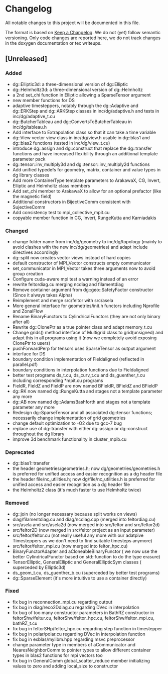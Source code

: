 # Changelog
All notable changes to this project will be documented in this file.

The format is based on [Keep a Changelog](https://keepachangelog.com/en/1.0.0/).
We do not (yet) follow semantic versioning.
Only code changes are reported here, we do not track changes in the
doxygen documentation or tex writeups.

## [Unreleased]
### Added
- dg::Elliptic3d: a three-dimensional version of dg::Elliptic
- dg::Helmholtz3d: a three-dimensional version of dg::Helmholtz
- a 2nd set\_chi function in Elliptic allowing a SparseTensor argument
- new member functions for DS
- adaptive timesteppers, notably through the dg::Adaptive and dg::ERKStep and dg::ARKStep classes in inc/dg/adaptive.h and tests in inc/dg/adaptive\_t.cu
- dg::ButcherTableau and dg::ConvertsToButcherTableau in inc/dg/tableau.h
- Add interface to Extrapolation class so that it can take a time variable
- dg::View vector view class in inc/dg/view.h usable in dg::blas1 and dg::blas2 functions (tested in inc/dg/view\_t.cu)
- introduce dg::assign and dg::construct that replace the dg::transfer functions and have increased flexibility through an additional template parameter pack
- dg::tensor::inv\_multiply3d and dg::tensor::inv\_multiply2d functions
- Add unified typedefs for geometry, matrix, container and value types in dg library classes
- Add more ContainerType template parameters to ArakawaX, CG, Invert, Elliptic and Helmholtz class members
- Add set\_chi member to ArakawaX to allow for an optional prefactor (like the magnetic field)
- Additional constructors in BijectiveComm consistent with SujectiveComm
- Add consistency test to mpi\_collective\_mpit.cu
- copyable member function in CG, Invert, RungeKutta and Karniadakis

### Changed
- change folder name from inc/dg/geometry to inc/dg/topology (mainly to avoid clashes with the new inc/dg/geometries) and adapt include directives accordingly
- dg::split now creates vector views instead of hard copies
- default constructor of MPI\_Vector constructs empty communicator
- set\_communicator in MPI\_Vector takes three arguments now to avoid group
  creation
- Configure cuda-aware mpi test a warning instead of an error
- rewrite feltordiag.cu merging ncdiag and filamentdiag
- Remove container argument from dg::geo::SafetyFactor constructor (Since it
  always takes Alpha)
- Reimplement and merge src/feltor with src/asela
- More general interface for geometries/init.h functors including Nprofile and
  ZonalFlow
- Rename BinaryFunctors to CylindricalFunctors (they are not only binary after all)
- Rewrite dg::ClonePtr as a true pointer class and adapt memory\_t.cu
- Change grids() method interface of Multigrid class to grid(unsigned) and adapt this in all programs using it (now we completely avoid exposing ClonePtr to users)
- pushForwardPerp for tensors uses SparseTensor as output argument
- interface for DS
- boundary condition implementation of Fieldaligned (reflected in parallel.pdf)
- boundary conditions in interpolation functions due to Fieldaligned
- better test programs ds\_t.cu, ds\_curv\_t.cu and ds\_guenther\_t.cu
  including corresponding \*mpit.cu programs
- FieldR, FieldZ and FieldP are now named BFieldR, BFieldZ and BFieldP
- dg::RK now named dg::RungeKutta and stages not a template parameter any more
- dg::AB now named dg::AdamsBashforth and stages not a template parameter any more
- Redesign dg::SparseTensor and all associated dg::tensor functions;
  necessarily change implementation of grid geometries
- change default optimization to -O2 due to gcc-7 bug
- replace use of dg::transfer with either dg::assign or dg::construct throughout the dg library
- improve 3d benchmark functionality in cluster\_mpib.cu

### Deprecated
- dg::blas1::transfer
- the header geometries/geometries.h; now dg/geometries/geometries.h is
  preferred for unified access and easier recognition as a dg header file
- the header file/nc\_utilities.h; now dg/file/nc\_utilities.h is preferred for
  unified access and easier recognition as a dg header file
- the Helmholtz2 class (it's much faster to use Helmholtz twice)

### Removed
- dg::join (no longer necessary because split works on views)
- diag/filamentdiag.cu and diag/ncdiag.cpp (merged into feltordiag.cu)
- src/asela and src/asela2d (now merged into src/feltor and src/feltor2d)
- src/feltor2D (now merged in src/feltor project as an input parameter)
- src/feltor/feltor.cu (not really useful any more with our adatpive
  Timesteppers as we don't need to find suitable timesteps anymore)
- src/feltor/feltor\_mpi.cu (now merged into feltor\_hpc.cu)
- BinaryFunctorAdapter and aCloneableBinaryFunctor ( we now use the better
  CylindricalFunctor based on std::function to do the type erasure)
- TensorElliptic, GeneralElliptic and GeneralEllipticSym classes ( superceded by Elliptic3d)
- ds\_geom\_t.cu, ds\_guenther\_b.cu (superceded by better test programs)
- dg::SparseElement (it's more intuitive to use a container directly)

### Fixed
- fix bug in reconnection\_mpi.cu regarding output
- fix bug in diag/reco2Ddiag.cu regarding DVec in interpolation
- fix bug of too many constructor parameters in BathRZ constructor in feltorShw/feltur.cu, feltorShw/feltor\_hpc.cu, feltorShw/feltor\_mpi.cu, bathRZ\_t.cu
- fix bug in feltorSHp/feltor\_hpc.cu regarding step function in timestepper
- fix bug in polar/polar.cu regarding DVec in interpolation function
- fix bug in exblas/mylibm.hpp regarding msvc preprocessor
- change parameter type in members of aCommunicator and NearesNeighborComm to pointer types to allow different container types in blas2 functions for mpi vectors too
- fix bug in GeneralComm global\_scatter\_reduce member initializing values to zero and adding local\_size to constructor

